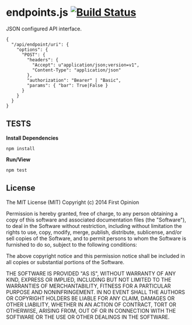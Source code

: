 endpoints.js [![Build Status](https://travis-ci.org/firstopinion/endpoints.js.png)](https://travis-ci.org/firstopinion/endpoints.js)
========================

JSON configured API interface.


```
{
  "/api/endpoint/uri": {
    "options": {
      "POST": {
        "headers": {
          "Accept": u"application/json;version=v1",
          "Content-Type": "application/json"
        },
        "authorization": "Bearer" | "Basic",
        "params": { "bar": True|False }
      }
    }
  }
}
```



## TESTS

**Install Dependencies**

```
npm install
```

**Run/View**

```
npm test
```



## License

The MIT License (MIT) Copyright (c) 2014 First Opinion

Permission is hereby granted, free of charge, to any person obtaining a copy of this software and associated documentation files (the "Software"), to deal in the Software without restriction, including without limitation the rights to use, copy, modify, merge, publish, distribute, sublicense, and/or sell copies of the Software, and to permit persons to whom the Software is furnished to do so, subject to the following conditions:

The above copyright notice and this permission notice shall be included in all copies or substantial portions of the Software.

THE SOFTWARE IS PROVIDED "AS IS", WITHOUT WARRANTY OF ANY KIND, EXPRESS OR IMPLIED, INCLUDING BUT NOT LIMITED TO THE WARRANTIES OF MERCHANTABILITY, FITNESS FOR A PARTICULAR PURPOSE AND NONINFRINGEMENT. IN NO EVENT SHALL THE AUTHORS OR COPYRIGHT HOLDERS BE LIABLE FOR ANY CLAIM, DAMAGES OR OTHER LIABILITY, WHETHER IN AN ACTION OF CONTRACT, TORT OR OTHERWISE, ARISING FROM, OUT OF OR IN CONNECTION WITH THE SOFTWARE OR THE USE OR OTHER DEALINGS IN THE SOFTWARE.